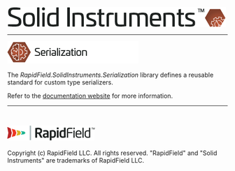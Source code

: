 <!--
Copyright (c) RapidField LLC. Licensed under the MIT License. See LICENSE.txt in the project root for license information.
-->

![Solid Instruments logo](../../SolidInstruments.Logo.Color.Transparent.500w.png)
- - -

![Serialization label](Label.Serialization.300w.png)

The *RapidField.SolidInstruments.Serialization* library defines a reusable standard for custom type serializers.

Refer to the [documentation website](https://www.solidinstruments.com/api/RapidField.SolidInstruments.Serialization.html) for more information.

- - -
<br />

![RapidField logo](../../RapidField.Logo.Color.Black.Transparent.200w.png)
<br /><br />
Copyright (c) RapidField LLC. All rights reserved. "RapidField" and "Solid Instruments" are trademarks of RapidField LLC.